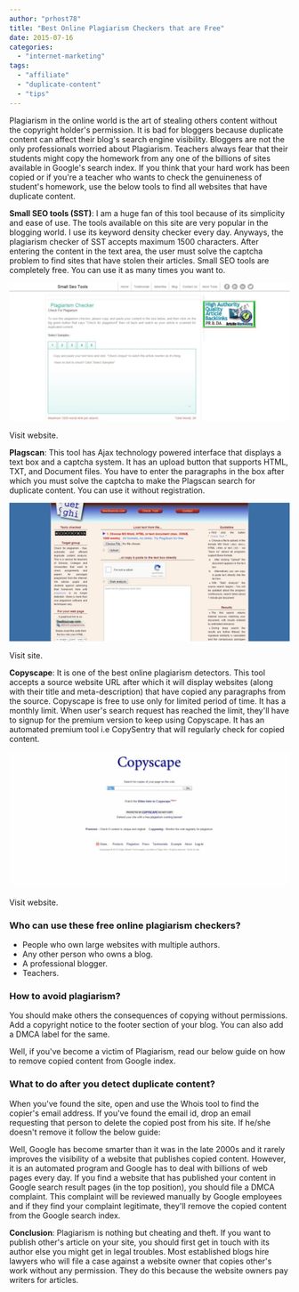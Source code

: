 ```yaml
---
author: "prhost78"
title: "Best Online Plagiarism Checkers that are Free"
date: 2015-07-16
categories: 
  - "internet-marketing"
tags: 
  - "affiliate"
  - "duplicate-content"
  - "tips"
---
```


Plagiarism in the online world is the art of stealing others content without the copyright holder's permission. It is bad for bloggers because duplicate content can affect their blog's search engine visibility. Bloggers are not the only professionals worried about Plagiarism. Teachers always fear that their students might copy the homework from any one of the billions of sites available in Google's search index. If you think that your hard work has been copied or if you're a teacher who wants to check the genuineness of student's homework, use the below tools to find all websites that have duplicate content.

**Small SEO tools (SST)**: I am a huge fan of this tool because of its simplicity and ease of use. The tools available on this site are very popular in the blogging world. I use its keyword density checker every day. Anyways, the plagiarism checker of SST accepts maximum 1500 characters. After entering the content in the text area, the user must solve the captcha problem to find sites that have stolen their articles. Small SEO tools are completely free. You can use it as many times you want to.

![plagiarism checker by small seo tools](images/plagiarism-checker-by-small-seo-tools-1024x506.jpg)

Visit website.

**Plagscan**: This tool has Ajax technology powered interface that displays a text box and a captcha system. It has an upload button that supports HTML, TXT, and Document files. You have to enter the paragraphs in the box after which you must solve the captcha to make the Plagscan search for duplicate content. You can use it without registration.

![plagscan - best online plagiarism detector 2015](images/plagscan-1024x506.jpg)

Visit site.

**Copyscape**: It is one of the best online plagiarism detectors. This tool accepts a source website URL after which it will display websites (along with their title and meta-description) that have copied any paragraphs from the source. Copyscape is free to use only for limited period of time. It has a monthly limit. When user's search request has reached the limit, they'll have to signup for the premium version to keep using Copyscape. It has an automated premium tool i.e CopySentry that will regularly check for copied content.

![copyscape](images/copyscape-1024x500.jpg)

Visit website.

### Who can use these free online plagiarism checkers?

- People who own large websites with multiple authors.
- Any other person who owns a blog.
- A professional blogger.
- Teachers.

### How to avoid plagiarism?

You should make others the consequences of copying without permissions. Add a copyright notice to the footer section of your blog. You can also add a DMCA label for the same.

Well, if you've become a victim of Plagiarism, read our below guide on how to remove copied content from Google index.

### What to do after you detect duplicate content?

When you've found the site, open and use the Whois tool to find the copier's email address. If you've found the email id, drop an email requesting that person to delete the copied post from his site. If he/she doesn't remove it follow the below guide:

Well, Google has become smarter than it was in the late 2000s and it rarely improves the visibility of a website that publishes copied content. However, it is an automated program and Google has to deal with billions of web pages every day. If you find a website that has published your content in Google search result pages (in the top position), you should file a DMCA complaint. This complaint will be reviewed manually by Google employees and if they find your complaint legitimate, they'll remove the copied content from the Google search index.

**Conclusion**: Plagiarism is nothing but cheating and theft. If you want to publish other's article on your site, you should first get in touch with its author else you might get in legal troubles. Most established blogs hire lawyers who will file a case against a website owner that copies other's work without any permission. They do this because the website owners pay writers for articles.
